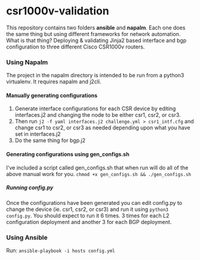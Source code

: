 # csr1000v-validation
This repository contains two folders **ansible** and **napalm**. Each one does the same thing but using different frameworks for network automation. What is that thing? Deploying & validating Jinja2 based interface and bgp configuration to three different Cisco CSR1000v routers.

### Using Napalm
The project in the napalm directory is intended to be run from a python3 virtualenv. It requires napalm and j2cli.

#### Manually generating configurations
1. Generate interface configurations for each CSR device by editing interfaces.j2 and changing the node to be either csr1, csr2, or csr3. 
2. Then run `j2 -f yaml interfaces.j2 challenge.yml > csr1_intf.cfg` and change csr1 to csr2, or csr3 as needed depending upon what you have set in interfaces.j2
3. Do the same thing for bgp.j2

#### Generating configurations using gen_configs.sh
I've included a script called gen_configs.sh that when run will do all of the above manual work for you. `chmod +x gen_configs.sh && ./gen_configs.sh`

##### Running config.py
Once the configurations have been generated you can edit config.py to change the device (ie. csr1, csr2, or csr3) and run it using `python3 config.py`. You should expect to run it 6 times. 3 times for each L2 configuration deployment and another 3 for each BGP deployment.

### Using Ansible
Run: `ansible-playbook -i hosts config.yml`
